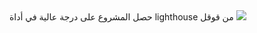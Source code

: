 <div dir="rlt">
حصل المشروع على درجة عالية في أداة lighthouse من قوقل

<img src="https://pbs.twimg.com/media/DCRpxsIXgAAjxib.jpg:large">


</div>
